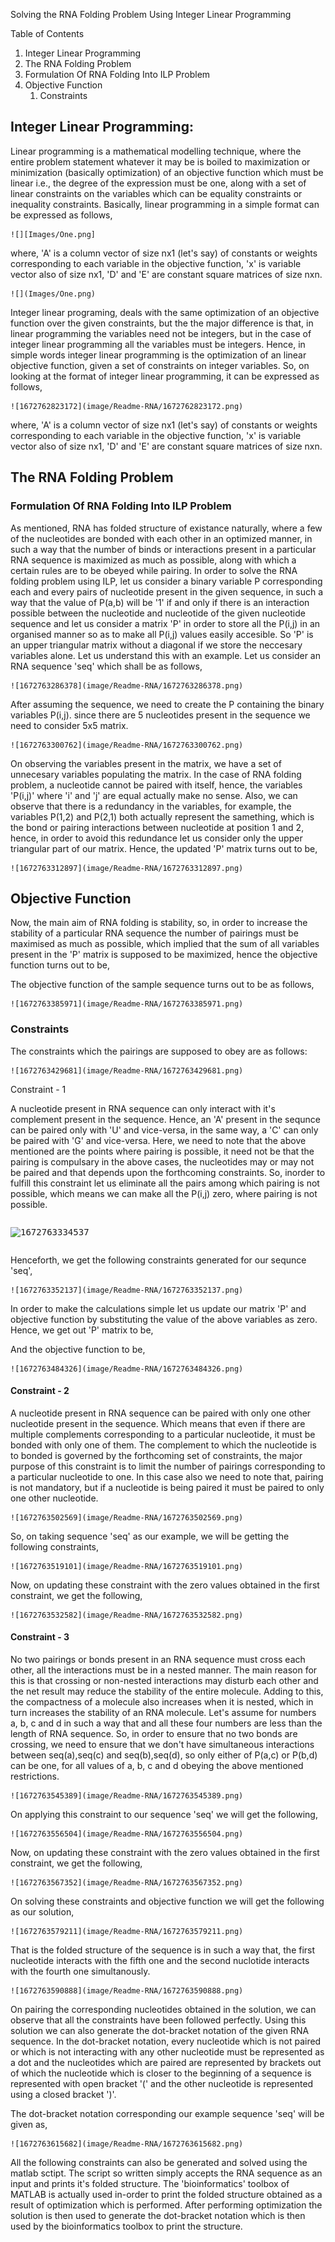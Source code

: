 
Solving the  RNA Folding Problem Using Integer Linear Programming

Table of Contents

1. Integer Linear Programming
2. The RNA Folding Problem
3. Formulation Of RNA Folding Into ILP Problem
4. Objective Function
   1. Constraints

## Integer Linear Programming:

Linear programming is a mathematical modelling technique, where the entire problem statement whatever it may be is boiled to maximization or minimization (basically optimization) of an objective function which must be linear i.e., the degree of the expression must be one, along with a set of linear constraints on the variables which can be equality constraints or inequality constraints. Basically, linear programming in a simple format can be expressed as follows,

    ![][Images/One.png]

where, 'A' is a column vector of size nx1 (let's say) of constants or weights corresponding to each variable in the objective function, 'x' is variable vector also of size nx1, 'D' and 'E' are constant square matrices of size nxn.
    
    ![](Images/One.png)

Integer linear programing, deals with the same optimization of an objective function over the given constraints, but the the major difference is that, in linear programming the variables need not be integers, but in the case of integer linear programming all the variables must be integers. Hence, in simple words integer linear programming is the optimization of an linear objective function, given a set of constraints on integer variables. So, on looking at the format of integer linear programming, it can be expressed as follows,

    ![1672762823172](image/Readme-RNA/1672762823172.png)

where, 'A' is a column vector of size nx1 (let's say) of constants or weights corresponding to each variable in the objective function, 'x' is variable vector also of size nx1, 'D' and 'E' are constant square matrices of size nxn.

## The RNA Folding Problem

### Formulation Of RNA Folding Into ILP Problem


As mentioned, RNA has folded structure of existance naturally, where a few of the nucleotides are bonded with each other in an optimized manner, in such a way that the number of binds or interactions present in a particular RNA sequence is maximized as much as possible, along with which a certain rules are to be obeyed while pairing. In order to solve the RNA folding problem using ILP, let us consider a binary variable P corresponding each and every pairs of nucleotide present in the given sequence, in such a way that the value of P(a,b) will be '1' if and only if there is an interaction possible between the  nucleotide and  nucleotide of the given nucleotide sequence and let us consider a matrix 'P' in order to store all the P(i,j) in an organised manner so as to make all P(i,j) values easily accesible. So 'P' is an upper triangular matrix without a diagonal if we store the neccesary variables alone. Let us understand this with an example. Let us consider an RNA sequence 'seq' which shall be as follows,

    ![1672763286378](image/Readme-RNA/1672763286378.png)

After assuming the sequence, we need to create the P containing the binary variables P(i,j). since there are 5 nucleotides present in the sequence we need to consider 5x5 matrix.

    ![1672763300762](image/Readme-RNA/1672763300762.png)

On observing the variables present in the matrix, we have a set of unnecesary variables populating the matrix. In the case of RNA folding problem, a nucleotide cannot be paired with itself, hence, the variables 'P(i,j)' where 'i' and 'j' are equal actually make no sense. Also, we can observe that there is a redundancy in the variables, for example, the variables P(1,2) and P(2,1) both actually represent the samething, which is the bond or pairing interactions between nucleotide at position 1 and 2, hence, in order to avoid this redundance let us consider only the upper triangular part of our matrix. Hence, the updated 'P' matrix turns out to be,

    ![1672763312897](image/Readme-RNA/1672763312897.png)

## Objective Function

Now, the main aim of RNA folding is stability, so, in order to increase the stability of a particular RNA sequence the number of pairings must be maximised as much as possible, which implied that the sum of all variables present in the 'P' matrix is supposed to be maximized, hence the objective function turns out to be,

The objective function of the sample sequence turns out to be as follows,

    ![1672763385971](image/Readme-RNA/1672763385971.png)

### Constraints

The constraints which the pairings are supposed to obey are as follows:

    ![1672763429681](image/Readme-RNA/1672763429681.png)

    

Constraint - 1

A nucleotide present in RNA sequence can only interact with it's complement present in the sequence. Hence, an 'A' present in the sequnce can be paired only with 'U' and vice-versa, in the same way, a 'C' can only be paired with 'G' and vice-versa. Here, we need to note that the above mentioned are the points where pairing is possible, it need not be that the pairing is compulsary in the above cases, the nucleotides may or may not be paired and that depends upon the forthcoming constraints. So, inorder to fulfill this constraint let us eliminate all the pairs among which pairing is not possible, which means we can make all the P(i,j) zero, where pairing is not possible.


<pre class="vditor-reset" placeholder="" contenteditable="true" spellcheck="false"><p data-block="0"><img src="https://file+.vscode-resource.vscode-cdn.net/e%3A/New%20folder/MOOC/Docker/Part%201/image/Readme-RNA/1672763334537.png" alt="1672763334537"/></p></pre>


Henceforth, we get the following constraints generated for our sequnce 'seq',

    ![1672763352137](image/Readme-RNA/1672763352137.png)

In order to make the calculations simple let us update our matrix 'P' and objective function by substituting the value of the above variables as zero. Hence, we get out 'P' matrix to be,


And the objective function to be,

    ![1672763484326](image/Readme-RNA/1672763484326.png)

#### Constraint - 2


A nucleotide present in RNA sequence can be paired with only one other nucleotide present in the sequence. Which means that even if there are multiple complements corresponding to a particular nucleotide, it must be bonded with only one of them. The complement to which the nucleotide is to bonded is governed by the forthcoming set of constraints, the major purpose of this constraint is to limit the number of pairings corresponding to a particular nucleotide to one. In this case also we need to note that, pairing is not mandatory, but if a nucleotide is being paired it must be paired to only one other nucleotide.

    ![1672763502569](image/Readme-RNA/1672763502569.png)

So, on taking sequence 'seq' as our example, we will be getting the following constraints,

    ![1672763519101](image/Readme-RNA/1672763519101.png)

Now, on updating these constraint with the zero values obtained in the first constraint, we get the following,

    ![1672763532582](image/Readme-RNA/1672763532582.png)

#### Constraint - 3


No two pairings or bonds present in an RNA sequence must cross each other, all the interactions must be in a nested manner. The main reason for this is that crossing or non-nested interactions may disturb each other and the net result may reduce the stability of the entire molecule. Adding to this, the compactness of a molecule also increases when it is nested, which in turn increases the stability of an RNA molecule. Let's assume for numbers a, b, c and d in such a way that  and all these four numbers are less than the length of RNA sequence. So, in order to ensure that no two bonds are crossing, we need to ensure that we don't have simultaneous interactions between seq(a),seq(c) and seq(b),seq(d), so only either of P(a,c) or P(b,d) can be one, for all values of a, b, c and d obeying the above mentioned restrictions.

    ![1672763545389](image/Readme-RNA/1672763545389.png)

On applying this constraint to our sequence 'seq' we will get the following,

    ![1672763556504](image/Readme-RNA/1672763556504.png)

Now, on updating these constraint with the zero values obtained in the first constraint, we get the following,

    ![1672763567352](image/Readme-RNA/1672763567352.png)

On solving these constraints and objective function we will get the following as our solution,

    ![1672763579211](image/Readme-RNA/1672763579211.png)

That is the folded structure of the sequence is in such a way that, the first nucleotide interacts with the fifth one and the second nuclotide interacts with the fourth one simultanously.

    ![1672763590888](image/Readme-RNA/1672763590888.png)

On pairing the corresponding nucleotides obtained in the solution, we can observe that all the constraints have been followed perfectly. Using this solution we can also generate the dot-bracket notation of the given RNA sequence. In the dot-bracket notation, every nucleotide which is not paired or which is not interacting with any other nucleotide  must be represented as a dot and the nucleotides which are paired are represented by brackets out of which the nucleotide which is closer to the beginning of a sequence is represented with open bracket '(' and the other nucleotide is represented using a closed bracket ')'.


The dot-bracket notation corresponding our example sequence 'seq' will be given as,	

    ![1672763615682](image/Readme-RNA/1672763615682.png)

All the following constraints can also be generated and solved using the matlab sctipt. The script so written simply accepts the RNA sequence as an input and prints it's folded structure. The 'bioinformatics' toolbox of MATLAB is actually used in-order to print the folded structure obtained as a result of optimization which is performed. After performing optimization the solution is then used to generate the dot-bracket notation which is then used by the bioinformatics toolbox to print the structure.
